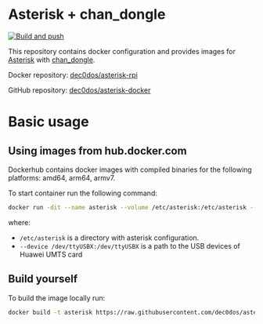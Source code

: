 # Asterisk + chan_dongle

[![Build and push](https://github.com/dec0dos/asterisk-docker/actions/workflows/build_and_push.yml/badge.svg)](https://github.com/dec0dos/asterisk-docker/actions/workflows/build_and_push.yml)

This repository contains docker configuration and provides images for [Asterisk](https://www.asterisk.org/) with [chan_dongle](https://github.com/wdoekes/asterisk-chan-dongle).

Docker repository: [dec0dos/asterisk-rpi](https://hub.docker.com/r/dec0dos/asterisk-rpi)

GitHub repository: [dec0dos/asterisk-docker](https://github.com/dec0dos/asterisk-docker/)

# Basic usage

## Using images from hub.docker.com

Dockerhub contains docker images with compiled binaries for the following platforms: amd64, arm64, armv7.

To start container run the following command:

```sh
docker run -dit --name asterisk --volume /etc/asterisk:/etc/asterisk --network host --device /dev/ttyUSB0:/dev/ttyUSB0 --device /dev/ttyUSB1:/dev/ttyUSB1 --device /dev/ttyUSB2:/dev/ttyUSB2 --device /dev/ttyUSB3:/dev/ttyUSB3 --device /dev/ttyUSB4:/dev/ttyUSB4 --restart unless-stopped dec0dos/asterisk-rpi:latest
```

where:

- `/etc/asterisk` is a directory with asterisk configuration.
- `--device /dev/ttyUSBX:/dev/ttyUSBX` is a path to the USB devices of Huawei UMTS card

## Build yourself

To build the image locally run:

```sh
docker build -t asterisk https://raw.githubusercontent.com/dec0dos/asterisk-docker/master/Dockerfile
```
